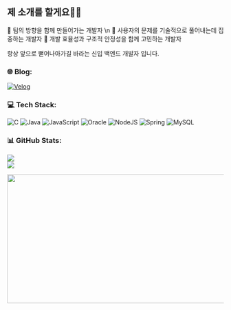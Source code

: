 ## 제 소개를 할게요🙋‍♀️
🧭 팀의 방향을 함께 만들어가는 개발자 \n
🤔 사용자의 문제를 기술적으로 풀어내는데 집중하는 개발자
🔧 개발 효율성과 구조적 안정성을 함께 고민하는 개발자

항상 앞으로 뻗어나아가길 바라는 신입 백엔드 개발자 입니다. 

### 🌐 Blog:
[![Velog](https://img.shields.io/badge/Velog-20C997?style=flat-square&logo=Velog&logoColor=white)](https://velog.io/@niki8533/posts) 

### 💻 Tech Stack:
![C](https://img.shields.io/badge/c-%2300599C.svg?style=for-the-badge&logo=c&logoColor=white) ![Java](https://img.shields.io/badge/java-%23ED8B00.svg?style=for-the-badge&logo=openjdk&logoColor=white) ![JavaScript](https://img.shields.io/badge/javascript-%23323330.svg?style=for-the-badge&logo=javascript&logoColor=%23F7DF1E) ![Oracle](https://img.shields.io/badge/Oracle-F80000?style=for-the-badge&logo=oracle&logoColor=white) ![NodeJS](https://img.shields.io/badge/node.js-6DA55F?style=for-the-badge&logo=node.js&logoColor=white) ![Spring](https://img.shields.io/badge/spring-%236DB33F.svg?style=for-the-badge&logo=spring&logoColor=white) ![MySQL](https://img.shields.io/badge/mysql-4479A1.svg?style=for-the-badge&logo=mysql&logoColor=white)
### 📊 GitHub Stats:
![](https://github-readme-stats.vercel.app/api?username=niki8533&theme=tokyonight&hide_border=false&include_all_commits=false&count_private=false)<br/>
![](https://github-readme-streak-stats.herokuapp.com/?user=niki8533&theme=tokyonight&hide_border=false)<br/>

<!-- Proudly created with GPRM ( https://gprm.itsvg.in ) -->

<a href="https://github.com/devxb/gitanimals">
<img
  src="https://render.gitanimals.org/farms/niki8533"
  width="600"
  height="300"
/>
</a>
